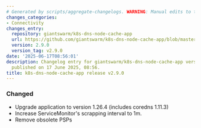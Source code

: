 ```yaml
---
# Generated by scripts/aggregate-changelogs. WARNING: Manual edits to this files will be overwritten.
changes_categories:
- Connectivity
changes_entry:
  repository: giantswarm/k8s-dns-node-cache-app
  url: https://github.com/giantswarm/k8s-dns-node-cache-app/blob/master/CHANGELOG.md#290---2025-06-17
  version: 2.9.0
  version_tag: v2.9.0
date: '2025-06-17T08:56:01'
description: Changelog entry for giantswarm/k8s-dns-node-cache-app version 2.9.0,
  published on 17 June 2025, 08:56.
title: k8s-dns-node-cache-app release v2.9.0
---
```


### Changed
- Upgrade application to version 1.26.4 (includes coredns 1.11.3)
- Increase ServiceMonitor's scrapping interval to 1m.
- Remove obsolete PSPs

